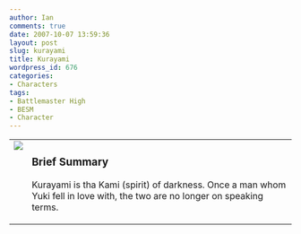 ```yaml
---
author: Ian
comments: true
date: 2007-10-07 13:59:36
layout: post
slug: kurayami
title: Kurayami
wordpress_id: 676
categories:
- Characters
tags:
- Battlemaster High
- BESM
- Character
---
```


<table border="0" cellspacing="10">
<tr>
<td valign="top"><img src="http://onlydreaming.net/images/avatars/kurayami.png" /></td>
<td valign="top">
<h3>Brief Summary</h3>
<p>Kurayami is tha Kami (spirit) of darkness. Once a man whom Yuki fell in love with, the two are no longer on speaking terms. </p>
</td></tr></table>